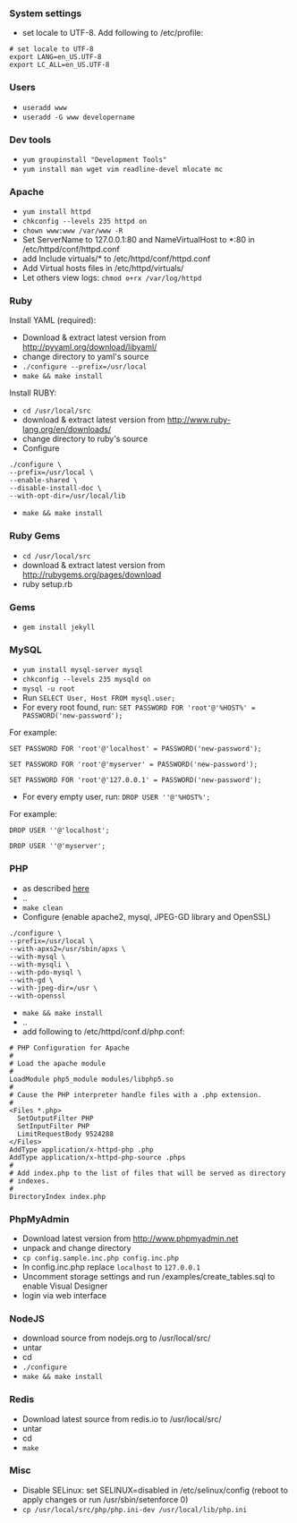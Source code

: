 ### System settings
* set locale to UTF-8. Add following to /etc/profile:
```
# set locale to UTF-8
export LANG=en_US.UTF-8
export LC_ALL=en_US.UTF-8
```

### Users
* `useradd www`
* `useradd -G www developername`

### Dev tools
* `yum groupinstall "Development Tools"`
* `yum install man wget vim readline-devel mlocate mc`

### Apache
* `yum install httpd`
* `chkconfig --levels 235 httpd on`
* `chown www:www /var/www -R`
* Set ServerName to 127.0.0.1:80 and NameVirtualHost to *:80 in /etc/httpd/conf/httpd.conf
* add Include virtuals/* to /etc/httpd/conf/httpd.conf
* Add Virtual hosts files in /etc/httpd/virtuals/
* Let others view logs: `chmod o+rx /var/log/httpd`

### Ruby

Install YAML (required):

* Download & extract latest version from http://pyyaml.org/download/libyaml/
* change directory to yaml's source
* `./configure --prefix=/usr/local`
* `make && make install`

Install RUBY:

* `cd /usr/local/src`
* download & extract latest version from http://www.ruby-lang.org/en/downloads/
* change directory to ruby's source
* Configure
```
./configure \
--prefix=/usr/local \
--enable-shared \
--disable-install-doc \
--with-opt-dir=/usr/local/lib
```
* `make && make install`

### Ruby Gems
* `cd /usr/local/src`
* download & extract latest version from http://rubygems.org/pages/download
* ruby setup.rb

### Gems
* `gem install jekyll`

### MySQL
* `yum install mysql-server mysql`
* `chkconfig --levels 235 mysqld on`
* `mysql -u root`
* Run `SELECT User, Host FROM mysql.user;`
* For every root found, run:
`
SET PASSWORD FOR 'root'@'%HOST%' = PASSWORD('new-password');
`

For example:

```
SET PASSWORD FOR 'root'@'localhost' = PASSWORD('new-password');

SET PASSWORD FOR 'root'@'myserver' = PASSWORD('new-password');

SET PASSWORD FOR 'root'@'127.0.0.1' = PASSWORD('new-password');
```
* For every empty user, run:
`
DROP USER ''@'%HOST%';
`

For example:

```
DROP USER ''@'localhost';

DROP USER ''@'myserver';
```

### PHP
* as described [here](http://benramsey.com/blog/2012/03/build-php-54-on-centos-62/)
* ..
* `make clean`
* Configure (enable apache2, mysql, JPEG-GD library and OpenSSL)
```
./configure \
--prefix=/usr/local \
--with-apxs2=/usr/sbin/apxs \
--with-mysql \
--with-mysqli \
--with-pdo-mysql \
--with-gd \
--with-jpeg-dir=/usr \
--with-openssl
```
* `make && make install`
* ..
* add following to /etc/httpd/conf.d/php.conf:


```
# PHP Configuration for Apache
#
# Load the apache module
#
LoadModule php5_module modules/libphp5.so
#
# Cause the PHP interpreter handle files with a .php extension.
#
<Files *.php>
  SetOutputFilter PHP 
  SetInputFilter PHP 
  LimitRequestBody 9524288
</Files>
AddType application/x-httpd-php .php
AddType application/x-httpd-php-source .phps
#
# Add index.php to the list of files that will be served as directory
# indexes.
#
DirectoryIndex index.php
```

### PhpMyAdmin
* Download latest version from http://www.phpmyadmin.net
* unpack and change directory
* `cp config.sample.inc.php config.inc.php`
* In config.inc.php replace `localhost` to `127.0.0.1`
* Uncomment storage settings and run /examples/create_tables.sql to enable Visual Designer
* login via web interface

### NodeJS
* download source from nodejs.org to /usr/local/src/
* untar
* cd
* `./configure`
* `make && make install`

### Redis
* Download latest source from redis.io to /usr/local/src/
* untar
* cd
* `make`


### Misc
* Disable SELinux: set SELINUX=disabled in /etc/selinux/config
(reboot to apply changes or run /usr/sbin/setenforce 0)
* `cp /usr/local/src/php/php.ini-dev /usr/local/lib/php.ini`